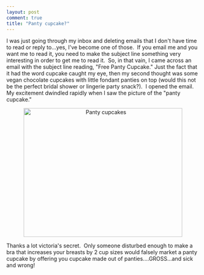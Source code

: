 ```yaml
---
layout: post
comment: true
title: "Panty cupcake?"
---
```

I was just going through my inbox and deleting emails that I don't have time to read or reply to...yes, I've become one of those.  If you email me and you want me to read it, you need to make the subject line something very interesting in order to get me to read it.  So, in that vain, I came across an email with the subject line reading, "Free Panty Cupcake." Just the fact that it had the word cupcake caught my eye, then my second thought was some vegan chocolate cupcakes with little fondant panties on top (would this not be the perfect bridal shower or lingerie party snack?).  I opened the email. My excitement dwindled rapidly when I saw the picture of the "panty cupcake."
<p style="text-align: center;"><img class="aligncenter size-full wp-image-91" title="Panty cupcakes" src="http://ieatcupcakes.com/wp-content/uploads/2009/11/Screen-shot-2009-11-17-at-7.55.47-PM.png" alt="Panty cupcakes" width="414" height="336" /></p>

Thanks a lot victoria's secret.  Only someone disturbed enough to make a bra that increases your breasts by 2 cup sizes would falsely market a panty cupcake by offering you cupcake made out of panties....GROSS...and sick and wrong!

